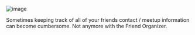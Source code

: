 ![image](https://user-images.githubusercontent.com/55206201/150756287-e963eee4-4b1a-45ea-b261-1990fa847fe5.png)

Sometimes keeping track of all of your friends contact / meetup information can become cumbersome. Not anymore with the Friend Organizer.
